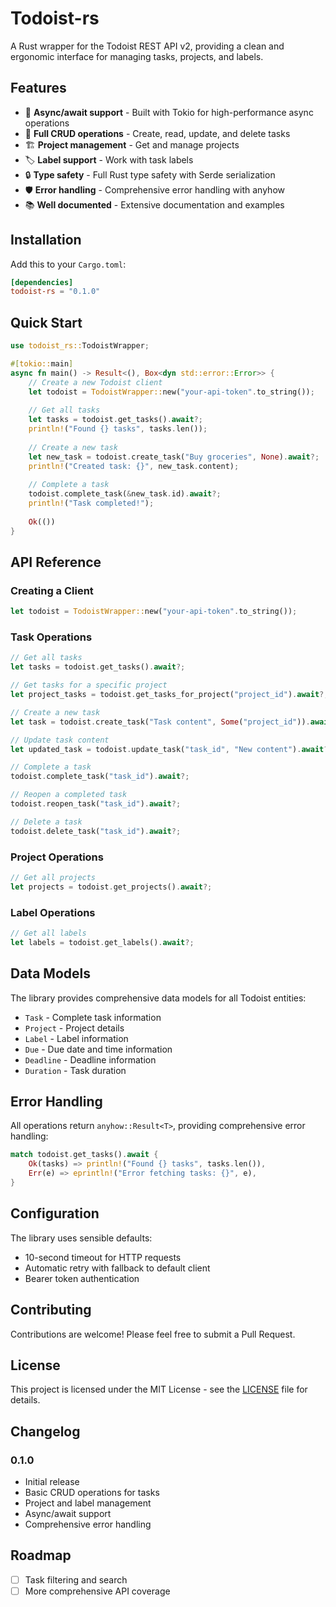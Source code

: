 # Todoist-rs

A Rust wrapper for the Todoist REST API v2, providing a clean and ergonomic interface for managing tasks, projects, and labels.

## Features

- 🚀 **Async/await support** - Built with Tokio for high-performance async operations
- 📝 **Full CRUD operations** - Create, read, update, and delete tasks
- 🏗️ **Project management** - Get and manage projects
- 🏷️ **Label support** - Work with task labels
- 🔒 **Type safety** - Full Rust type safety with Serde serialization
- 🛡️ **Error handling** - Comprehensive error handling with anyhow
- 📚 **Well documented** - Extensive documentation and examples

## Installation

Add this to your `Cargo.toml`:

```toml
[dependencies]
todoist-rs = "0.1.0"
```

## Quick Start

```rust
use todoist_rs::TodoistWrapper;

#[tokio::main]
async fn main() -> Result<(), Box<dyn std::error::Error>> {
    // Create a new Todoist client
    let todoist = TodoistWrapper::new("your-api-token".to_string());
    
    // Get all tasks
    let tasks = todoist.get_tasks().await?;
    println!("Found {} tasks", tasks.len());
    
    // Create a new task
    let new_task = todoist.create_task("Buy groceries", None).await?;
    println!("Created task: {}", new_task.content);
    
    // Complete a task
    todoist.complete_task(&new_task.id).await?;
    println!("Task completed!");
    
    Ok(())
}
```

## API Reference

### Creating a Client

```rust
let todoist = TodoistWrapper::new("your-api-token".to_string());
```

### Task Operations

```rust
// Get all tasks
let tasks = todoist.get_tasks().await?;

// Get tasks for a specific project
let project_tasks = todoist.get_tasks_for_project("project_id").await?;

// Create a new task
let task = todoist.create_task("Task content", Some("project_id")).await?;

// Update task content
let updated_task = todoist.update_task("task_id", "New content").await?;

// Complete a task
todoist.complete_task("task_id").await?;

// Reopen a completed task
todoist.reopen_task("task_id").await?;

// Delete a task
todoist.delete_task("task_id").await?;
```

### Project Operations

```rust
// Get all projects
let projects = todoist.get_projects().await?;
```

### Label Operations

```rust
// Get all labels
let labels = todoist.get_labels().await?;
```

## Data Models

The library provides comprehensive data models for all Todoist entities:

- `Task` - Complete task information
- `Project` - Project details
- `Label` - Label information
- `Due` - Due date and time information
- `Deadline` - Deadline information
- `Duration` - Task duration

## Error Handling

All operations return `anyhow::Result<T>`, providing comprehensive error handling:

```rust
match todoist.get_tasks().await {
    Ok(tasks) => println!("Found {} tasks", tasks.len()),
    Err(e) => eprintln!("Error fetching tasks: {}", e),
}
```

## Configuration

The library uses sensible defaults:
- 10-second timeout for HTTP requests
- Automatic retry with fallback to default client
- Bearer token authentication

## Contributing

Contributions are welcome! Please feel free to submit a Pull Request.

## License

This project is licensed under the MIT License - see the [LICENSE](LICENSE) file for details.

## Changelog

### 0.1.0
- Initial release
- Basic CRUD operations for tasks
- Project and label management
- Async/await support
- Comprehensive error handling

## Roadmap

- [ ] Task filtering and search
- [ ] More comprehensive API coverage
